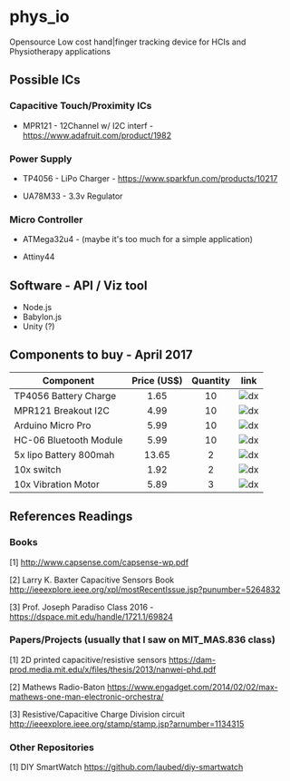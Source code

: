 # phys_io
Opensource Low cost hand|finger tracking device for HCIs and Physiotherapy applications

## Possible ICs
### Capacitive Touch/Proximity ICs
- MPR121 - 12Channel w/ I2C interf - https://www.adafruit.com/product/1982

### Power Supply

- TP4056 - LiPo Charger - https://www.sparkfun.com/products/10217

- UA78M33 - 3.3v Regulator

### Micro Controller

- ATMega32u4 - (maybe it's too much for a simple application)

- Attiny44 

## Software - API / Viz tool

- Node.js 
- Babylon.js
- Unity (?)

## Components to buy - April 2017
| Component     | Price (US$) |Quantity| link
| ------------- |:------:|:-----:| --------- |
| TP4056 Battery Charge |  1.65  | 10 | ![dx](http://www.dx.com/p/tp4056-4-2w-1-2a-5v-lithium-battery-charging-discharging-protection-module-w-micro-usb-blue-397213#.WOpxGlLlQU4)|
| MPR121 Breakout I2C   |  4.99  | 10 | ![dx](http://www.dx.com/p/mpr121-breakout-i2c-capacitive-touch-sensor-controller-module-for-arduino-raspberry-pi-382663#.WOpyglLlSAw)|
| Arduino Micro Pro     |  5.99  | 10 | ![dx](http://www.dx.com/p/open-smart-atmega32u4-development-board-pro-micro-for-arduino-452853#.WOpy3lLlSAw)|
| HC-06 Bluetooth Module|  5.99  | 10 | ![dx](http://www.dx.com/p/hc-06-serial-port-passthrough-wireless-slave-transceiver-bluetooth-module-for-arduino-382686#.WOpzOFLlSAw)|
| 5x lipo Battery 800mah|  13.65 | 2  | ![dx](http://www.dx.com/p/hj-5pcs-3-7v-800mah-batteries-for-dfd-f163-rc-quadcopter-spare-parts-458005#.WOpzklLlSAw)|
| 10x switch            |  1.92  | 2  | ![dx](http://www.dx.com/p/jtron-6-pin-toggle-switch-battery-box-dedicated-switch-black-10-pcs-392709#.WOpz1VLlQU4)|
| 10x Vibration Motor   |  5.89  | 3  | ![dx](http://www.dx.com/p/1027-vibration-motor-10x2-7mm-button-type-vibrating-motors-10-pcs-460845#.WOpz-1LlQU4)|

## References Readings 
### Books

[1] http://www.capsense.com/capsense-wp.pdf

[2] Larry K. Baxter Capacitive Sensors Book http://ieeexplore.ieee.org/xpl/mostRecentIssue.jsp?punumber=5264832

[3] Prof. Joseph Paradiso Class 2016 - https://dspace.mit.edu/handle/1721.1/69824

### Papers/Projects (usually that I saw on MIT_MAS.836 class)

[1] 2D printed capacitive/resistive sensors https://dam-prod.media.mit.edu/x/files/thesis/2013/nanwei-phd.pdf

[2] Mathews Radio-Baton https://www.engadget.com/2014/02/02/max-mathews-one-man-electronic-orchestra/

[3] Resistive/Capacitive Charge Division circuit http://ieeexplore.ieee.org/stamp/stamp.jsp?arnumber=1134315

### Other Repositories

[1] DIY SmartWatch https://github.com/laubed/diy-smartwatch
